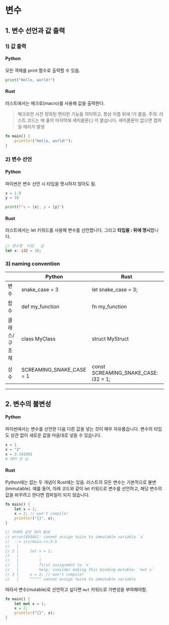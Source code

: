 # 변수

## 1. 변수 선언과 값 출력

### 1) 값 출력
#### Python
모든 객체를 print 함수로 출력할 수 있음.
```python
print("Hello, world!")
```
#### Rust
러스트에서는 매크로(macro)를 사용해 값을 출력한다.
> 매크로란 사전 정의된 편리한 기능을 의미하고, 항상 이름 뒤에 !가 붙음. 
> 주의: 러스트 코드는 매 줄의 마지막에 세미콜론(;) 이 붙습니다. 세미콜론이 없으면 컴파일 에러가 발생
```rust
fn main() {
    println!("Hello, world!");
}
```

### 2) 변수 선언
#### Python
파이썬은 변수 선언 시 타입을 명시하지 않아도 됨.
```python
x = 1.0
y = 10

print(f"x = {x}, y = {y}")
```
#### Rust
러스트에서는 let 키워드를 사용해 변수를 선언합니다. 그리고 **타입을 : 뒤에 명시**합니다.
```rust
// 변수명  타입   값
let x: i32 = 10;
```

### 3) naming convention

|  |Python|Rust|
|---|---|---|
|변수|snake_case = 3|let snake_case = 3;|
|함수|def my_function|fn my_function|
|클래스/구조체|class MyClass|struct MyStruct|
|상수|SCREAMING_SNAKE_CASE = 1|const SCREAMING_SNAKE_CASE: i32 = 1;|

---

## 2. 변수의 불변성
#### Python
파이썬에서는 변수를 선언한 다음 다른 값을 넣는 것이 매우 자유롭습니다. 변수의 타입도 상관 없이 새로운 값을 마음대로 넣을 수 있습니다.
```python
x = 1
x = "2"
x = 3.141592
# 에러 안 남. 
```

#### Rust
Python에는 없는 두 개념이 Rust에는 있음. 
러스트의 모든 변수는 기본적으로 불변(immutable). 예를 들어, 아래 코드와 같이 let 키워드로 변수를 선언하고, 해당 변수의 값을 바꾸려고 한다면 컴파일이 되지 않습니다.
```rust
fn main() {
    let x = 1;
    x = 2; // won't compile!
    println!("{}", x);
}

// 아래와 같은 에러 발생
// error[E0384]: cannot assign twice to immutable variable `x`
//  --> src/main.rs:3:5
//   |
// 2 |     let x = 1;
//   |         -
//   |         |
//   |         first assignment to `x`
//   |         help: consider making this binding mutable: `mut x`
// 3 |     x = 2; // won't compile!
//   |     ^^^^^ cannot assign twice to immutable variable

```

따라서 변수(mutable)로 선언하고 싶다면 `mut` 키워드로 가변성을 부여해야함. 

```rust
fn main() {
    let mut x = 1;
    x = 2;
    println!("{}", x);
}
```

